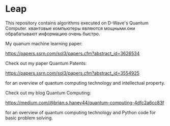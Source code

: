 # Leap
This repository contains algorithms executed on D-Wave's Quantum Computer. квантовые компьютеры являются мощными.они обрабатывают информацию очень быстро.



My quanum machine learning paper:

https://papers.ssrn.com/sol3/papers.cfm?abstract_id=3626534

Check out my paper Quantum Patents:

https://papers.ssrn.com/sol3/papers.cfm?abstract_id=3554925

for an overview of quantum computing technology and intellectual property.

Check out my blog Quantum Computing:

https://medium.com/@brian.s.haney44/quantum-computing-4dfc2a6cc83f

for an overview of quantum computing technology and Python code for basic problem solving.
